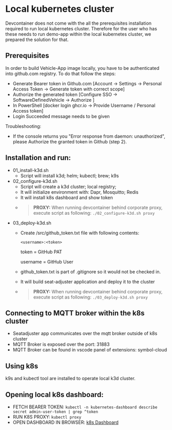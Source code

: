 # Local kubernetes cluster
Devcontainer does not come with the all the prerequisites installation required to run local kubernetes cluster.
Therefore for the user who has these needs to run demo-app within the local kubernetes cluster, we prepared the solution for that.

## Prerequisites
In order to build Vehicle-App image locally, you have to be authenticated into github.com registry. To do that follow the steps:

- Generate Bearer token in Github.com [Account -> Settings -> Personal Access Token -> Generate token with correct scope]
- Authorize the generated token [Configure SSO -> SoftwareDefinedVehicle -> Authorize ]
- In PowerShell [docker login ghcr.io -> Provide Username / Personal Access token]
- Login Succeeded message needs to be given

Troubleshooting:
- If the console returns you "Error response from daemon: unauthorized", please Authorize the granted token in Github (step 2).

## Installation and run:
- 01_install-k3d.sh
    - Script will install k3d; helm; kubectl; brew; k9s
- 02_configure-k3d.sh
    - Script will create a k3d cluster; local registry;
    - It will initialize environment with: Dapr, Mosquitto; Redis
    - It will install k8s dashboard and show token
    - > **PROXY:** When running devcontainer behind corporate proxy, execute script as following: ```./02_configure-k3d.sh proxy```
- 03_deploy-k3d.sh
  - Create /src/github_token.txt file with following contents:
    ```
    <username>:<token>
    ```
    token = GitHub PAT

    username = GitHub User
  - github_token.txt is part of .gitignore so it would not be checked in.

  - It will build seat-adjuster application and deploy it to the cluster
  - > **PROXY:** When running devcontainer behind corporate proxy, execute script as following: ```./03_deploy-k3d.sh proxy```

## Connecting to MQTT broker within the k8s cluster
- Seatadjuster app communicates over the mqtt broker outside of k8s cluster
- MQTT Broker is exposed over the port: 31883
- MQTT Broker can be found in vscode panel of extensions: symbol-cloud

## Using k8s
k9s and kubectl tool are installed to operate local k3d cluster.

## Opening local k8s dashboard:
- FETCH BEARER TOKEN: ```kubectl -n kubernetes-dashboard describe secret admin-user-token | grep ^token```
- RUN K8S PROXY: ```kubectl proxy```
- OPEN DASHBOARD IN BROWSER: [k8s Dashboard](http://localhost:8001/api/v1/namespaces/kubernetes-dashboard/services/https:kubernetes-dashboard:/proxy/#/workloads?namespace=default)
